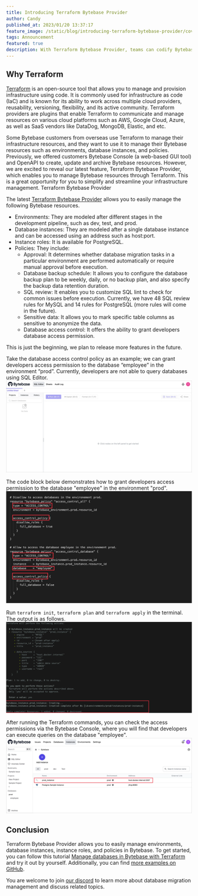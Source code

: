 ```yaml
---
title: Introducing Terraform Bytebase Provider
author: Candy
published_at: 2023/01/20 13:37:17
feature_image: /static/blog/introducing-terraform-bytebase-provider/cover.webp
tags: Announcement
featured: true
description: With Terraform Bytebase Provider, teams can codify Bytebase resource configurations, including environments, database instances, roles, and policies via Terraform.
---
```


## Why Terraform

[Terraform](https://www.terraform.io/) is an open-source tool that allows you to manage and provision infrastructure using code. It is commonly used for infrastructure as code (IaC) and is known for its ability to work across multiple cloud providers, reusability, versioning, flexibility, and its active community. Terraform providers are plugins that enable Terraform to communicate and manage resources on various cloud platforms such as AWS, Google Cloud, Azure, as well as SaaS vendors like DataDog, MongoDB, Elastic, and etc.

Some Bytebase customers from overseas use Terraform to manage their infrastructure resources, and they want to use it to manage their Bytebase resources such as environments, database instances, and policies. Previously, we offered customers Bytebase Console (a web-based GUI tool) and OpenAPI to create, update and archive Bytebase resources. However, we are excited to reveal our latest feature, Terraform Bytebase Provider, which enables you to manage Bytebase resources through Terraform. This is a great opportunity for you to simplify and streamline your infrastructure management.
Terraform Bytebase Provider

The latest [Terraform Bytebase Provider](https://registry.terraform.io/providers/bytebase/bytebase/latest/docs) allows you to easily manage the following Bytebase resources.

- Environments: They are modeled after different stages in the development pipeline, such as dev, test, and prod.
- Database instances: They are modeled after a single database instance and can be accessed using an address such as host:port.
- Instance roles: It is available for PostgreSQL.
- Policies: They include:
  - Approval: It determines whether database migration tasks in a particular environment are performed automatically or require manual approval before execution.
  - Database backup schedule: It allows you to configure the database backup plan to be weekly, daily, or no backup plan, and also specify the backup data retention duration.
  - SQL review: It enables you to customize SQL lint to check for common issues before execution. Currently, we have 48 SQL review rules for MySQL and 14 rules for PostgreSQL (more rules will come in the future).
  - Sensitive data: It allows you to mark specific table columns as sensitive to anonymize the data.
  - Database access control: It offers the ability to grant developers database access permission.

This is just the beginning, we plan to release more features in the future.

Take the database access control policy as an example; we can grant developers access permission to the database “employee” in the environment “prod”. Currently, developers are not able to query databases using SQL Editor.
![before-terraform](/static/blog/introducing-terraform-bytebase-provider/before-terraform.webp)

The code block below demonstrates how to grant developers access permission to the database "employee" in the environment "prod".
![access-control-code](/static/blog/introducing-terraform-bytebase-provider/access-control-code.webp)

Run `terraform init`, `terraform plan` and `terraform apply` in the terminal. The output is as follows.
![run-terraform](/static/blog/introducing-terraform-bytebase-provider/run-terraform.webp)

After running the Terraform commands, you can check the access permissions via the Bytebase Console, where you will find that developers can execute queries on the database "employee".
![after-terraform](/static/blog/introducing-terraform-bytebase-provider/after-terraform.webp)

## Conclusion

Terraform Bytebase Provider allows you to easily manage environments, database instances, instance roles, and policies in Bytebase. To get started, you can follow this tutorial [Manage databases in Bytebase with Terraform](https://www.bytebase.com/blog/manage-databases-in-bytebase-with-terraform) and try it out by yourself. Additionally, you can find [more examples on GitHub](https://github.com/bytebase/terraform-provider-bytebase/tree/main/examples).

You are welcome to join [our discord](https://discord.gg/H7Ayn5NP) to learn more about database migration management and discuss related topics.
